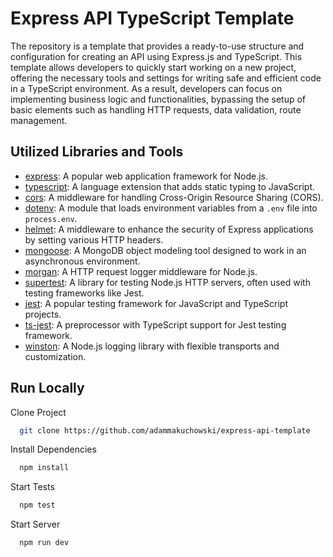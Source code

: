 
# Express API TypeScript Template

The repository is a template that provides a ready-to-use structure and configuration for creating an API using Express.js and TypeScript. This template allows developers to quickly start working on a new project, offering the necessary tools and settings for writing safe and efficient code in a TypeScript environment. As a result, developers can focus on implementing business logic and functionalities, bypassing the setup of basic elements such as handling HTTP requests, data validation, route management.


## Utilized Libraries and Tools

- [express](https://expressjs.com/): A popular web application framework for Node.js.
- [typescript](https://www.typescriptlang.org/): A language extension that adds static typing to JavaScript.
- [cors](https://www.npmjs.com/package/cors): A middleware for handling Cross-Origin Resource Sharing (CORS).
- [dotenv](https://www.npmjs.com/package/dotenv): A module that loads environment variables from a `.env` file into `process.env`.
- [helmet](https://helmetjs.github.io/): A middleware to enhance the security of Express applications by setting various HTTP headers.
- [mongoose](https://mongoosejs.com/): A MongoDB object modeling tool designed to work in an asynchronous environment.
- [morgan](https://www.npmjs.com/package/morgan): A HTTP request logger middleware for Node.js.
- [supertest](https://www.npmjs.com/package/supertest): A library for testing Node.js HTTP servers, often used with testing frameworks like Jest.
- [jest](https://jestjs.io/): A popular testing framework for JavaScript and TypeScript projects.
- [ts-jest](https://www.npmjs.com/package/ts-jest): A preprocessor with TypeScript support for Jest testing framework.
- [winston](https://www.npmjs.com/package/winston): A Node.js logging library with flexible transports and customization.

## Run Locally

Clone Project

```bash
  git clone https://github.com/adammakuchowski/express-api-template
```

Install Dependencies

```bash
  npm install
```

Start Tests

```bash
  npm test
```

Start Server

```bash
  npm run dev
```

